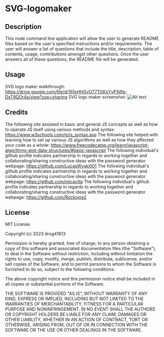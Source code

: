 # SVG-logomaker

## Description

This node command line application will allow the user to generate README files based on the user's specified instructions and/or requirements. The user will answer a list of questions that include the title, description, table of contents, usage, contributions amongst other questions. Once the user answers all of these questions, the README file will be generated. 

## Usage
SVG logo maker walkthrough: https://drive.google.com/file/d/161xHHGvO77TGKxYyP3jlfq-DxT9QOr4s/view?usp=sharing
SVG logo maker screenshot: ![Alt text](README-generator.png)


## Credits
The following site assisted in basic and general JS concepts as well as how to operate JS itself using various methods and syntax: https://www.w3schools.com/js/js_syntax.asp
The following site helped with learning how to set up various JS algorithms as well as how they affected your code as a whole: https://www.freecodecamp.org/learn/javascript-algorithms-and-data-structures/#basic-javascript
The following individual's github profile indicates partnership in regards to working together and collaborating/sharing constructive ideas with the password generator webpage: https://github.com/LucasWyski001
The following individual's github profile indicates partnership in regards to working together and collaborating/sharing constructive ideas with the password generator webpage: https://github.com/micavilla
The following individual's github profile indicates partnership in regards to working together and collaborating/sharing constructive ideas with the password generator webpage: https://github.com/Rockojoe2


## License
MIT License

Copyright (c) 2023 drog41813

Permission is hereby granted, free of charge, to any person obtaining a copy
of this software and associated documentation files (the "Software"), to deal
in the Software without restriction, including without limitation the rights
to use, copy, modify, merge, publish, distribute, sublicense, and/or sell
copies of the Software, and to permit persons to whom the Software is
furnished to do so, subject to the following conditions:

The above copyright notice and this permission notice shall be included in all
copies or substantial portions of the Software.

THE SOFTWARE IS PROVIDED "AS IS", WITHOUT WARRANTY OF ANY KIND, EXPRESS OR
IMPLIED, INCLUDING BUT NOT LIMITED TO THE WARRANTIES OF MERCHANTABILITY,
FITNESS FOR A PARTICULAR PURPOSE AND NONINFRINGEMENT. IN NO EVENT SHALL THE
AUTHORS OR COPYRIGHT HOLDERS BE LIABLE FOR ANY CLAIM, DAMAGES OR OTHER
LIABILITY, WHETHER IN AN ACTION OF CONTRACT, TORT OR OTHERWISE, ARISING FROM,
OUT OF OR IN CONNECTION WITH THE SOFTWARE OR THE USE OR OTHER DEALINGS IN THE
SOFTWARE.
